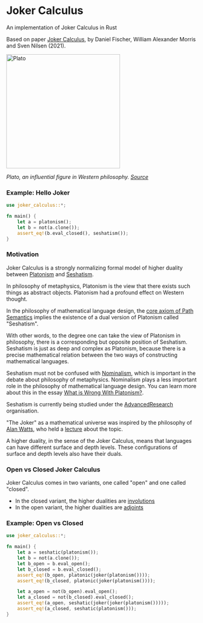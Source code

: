 
# Joker Calculus

An implementation of Joker Calculus in Rust

Based on paper [Joker Calculus](https://github.com/advancedresearch/path_semantics/blob/master/papers-wip2/joker-calculus.pdf),
by Daniel Fischer, William Alexander Morris and Sven Nilsen (2021).

<img src="https://upload.wikimedia.org/wikipedia/commons/7/7d/Head_Platon_Glyptothek_Munich_548.jpg" width="300" alt="Plato" />

*Plato, an influential figure in Western philosophy. [Source](https://en.wikipedia.org/wiki/Platonism#/media/File:Head_Platon_Glyptothek_Munich_548.jpg)*

### Example: Hello Joker

```rust
use joker_calculus::*;

fn main() {
    let a = platonism();
    let b = not(a.clone());
    assert_eq!(b.eval_closed(), seshatism());
}
```

### Motivation

Joker Calculus is a strongly normalizing formal model
of higher duality between [Platonism](https://en.wikipedia.org/wiki/Platonism)
and [Seshatism](https://github.com/advancedresearch/path_semantics/blob/master/papers-wip2/seshatism.pdf).

In philosophy of metaphysics, Platonism
is the view that there exists such things as abstract objects.
Platonism had a profound effect on Western thought.

In the philosophy of mathematical language design,
the [core axiom of Path Semantics](https://github.com/advancedresearch/path_semantics/blob/master/papers-wip/path-semantics.pdf)
implies the existence of a dual version of Platonism
called "Seshatism".

With other words, to the degree one can take the view of Platonism in philosophy,
there is a corresponding but opposite position of Seshatism.
Seshatism is just as deep and complex as Platonism, because there is a precise mathematical
relation between the two ways of constructing mathematical languages.

Seshatism must not be confused with [Nominalism](https://en.wikipedia.org/wiki/Nominalism),
which is important in the debate about philosophy of metaphysics.
Nominalism plays a less important role in the philosophy of mathematical language design.
You can learn more about this in the essay
[What is Wrong With Platonism?](https://github.com/advancedresearch/path_semantics/blob/master/papers-wip2/what-is-wrong-with-platonism.pdf).

Seshatism is currently being studied under the
[AdvancedResearch](https://advancedresearch.github.io/) organisation.

"The Joker" as a mathematical universe was inspired by the philosophy of
[Alan Watts](https://en.wikipedia.org/wiki/Alan_Watts),
who held a [lecture](https://archive.org/details/joker-alan-watts-org-official)
about the topic.

A higher duality, in the sense of the Joker Calculus, means
that languages can have different surface and depth levels.
These configurations of surface and depth levels also have their duals.

### Open vs Closed Joker Calculus

Joker Calculus comes in two variants, one called "open" and one called "closed".

- In the closed variant, the higher dualities are [involutions](https://en.wikipedia.org/wiki/Involution_(mathematics))
- In the open variant, the higher dualities are [adjoints](https://en.wikipedia.org/wiki/Adjoint_functors)

### Example: Open vs Closed

```rust
use joker_calculus::*;

fn main() {
    let a = seshatic(platonism());
    let b = not(a.clone());
    let b_open = b.eval_open();
    let b_closed = b.eval_closed();
    assert_eq!(b_open, platonic(joker(platonism())));
    assert_eq!(b_closed, platonic(joker(platonism())));

    let a_open = not(b_open).eval_open();
    let a_closed = not(b_closed).eval_closed();
    assert_eq!(a_open, seshatic(joker(joker(platonism()))));
    assert_eq!(a_closed, seshatic(platonism()));
}
```
